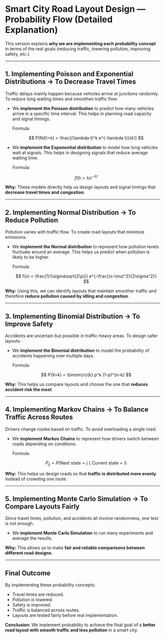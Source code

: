 # Smart City Road Layout Design — Probability Flow (Detailed Explanation)

This version explains **why we are implementing each probability concept** in terms of the real goals (reducing traffic, lowering pollution, improving safety, etc.).

---

## 1. Implementing Poisson and Exponential Distributions → To Decrease Travel Times

Traffic delays mainly happen because vehicles arrive at junctions randomly. To reduce long waiting times and smoothen traffic flow:

* We **implement the Poisson distribution** to predict how many vehicles arrive in a specific time interval. This helps in planning road capacity and signal timings.

  Formula:

  $$
  P(N(t)=k) = \frac{(\lambda t)^k e^{-\lambda t}}{k!}
  $$

* We **implement the Exponential distribution** to model how long vehicles wait at signals. This helps in designing signals that reduce average waiting time.

  Formula:

  $$
  f(t) = \lambda e^{-\lambda t}
  $$

**Why:** These models directly help us design layouts and signal timings that **decrease travel times and congestion**.

---

## 2. Implementing Normal Distribution → To Reduce Pollution

Pollution varies with traffic flow. To create road layouts that minimize emissions:

* We **implement the Normal distribution** to represent how pollution levels fluctuate around an average. This helps us predict when pollution is likely to be higher.

  Formula:

  $$
  f(x) = \frac{1}{\sigma\sqrt{2\pi}} e^{-\frac{(x-\mu)^2}{2\sigma^2}}
  $$

**Why:** Using this, we can identify layouts that maintain smoother traffic and therefore **reduce pollution caused by idling and congestion**.

---

## 3. Implementing Binomial Distribution → To Improve Safety

Accidents are uncertain but possible in traffic-heavy areas. To design safer layouts:

* We **implement the Binomial distribution** to model the probability of accidents happening over multiple days.

  Formula:

  $$
  P(X=k) = \binom{n}{k} p^k (1-p)^{n-k}
  $$

**Why:** This helps us compare layouts and choose the one that **reduces accident risk the most**.

---

## 4. Implementing Markov Chains → To Balance Traffic Across Routes

Drivers change routes based on traffic. To avoid overloading a single road:

* We **implement Markov Chains** to represent how drivers switch between roads depending on conditions.

  Formula:

  $$
  P_{ij} = P(\text{Next state} = j \mid \text{Current state} = i)
  $$

**Why:** This helps us design roads so that **traffic is distributed more evenly** instead of crowding one route.

---

## 5. Implementing Monte Carlo Simulation → To Compare Layouts Fairly

Since travel times, pollution, and accidents all involve randomness, one test is not enough.

* We **implement Monte Carlo Simulation** to run many experiments and average the results.

**Why:** This allows us to make **fair and reliable comparisons between different road designs**.

---

## Final Outcome

By implementing these probability concepts:

* Travel times are reduced.
* Pollution is lowered.
* Safety is improved.
* Traffic is balanced across routes.
* Layouts are tested fairly before real implementation.

**Conclusion:** We implement probability to achieve the final goal of a **better road layout with smooth traffic and less pollution** in a smart city.
